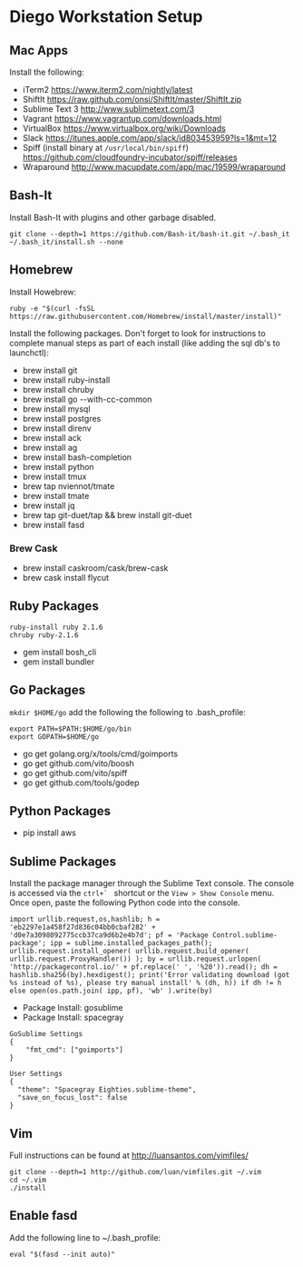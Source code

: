 # Diego Workstation Setup

## Mac Apps
Install the following:
- iTerm2 https://www.iterm2.com/nightly/latest
- ShiftIt https://raw.github.com/onsi/ShiftIt/master/ShiftIt.zip
- Sublime Text 3 http://www.sublimetext.com/3
- Vagrant https://www.vagrantup.com/downloads.html
- VirtualBox https://www.virtualbox.org/wiki/Downloads
- Slack https://itunes.apple.com/app/slack/id803453959?ls=1&mt=12
- Spiff (install binary at `/usr/local/bin/spiff`) https://github.com/cloudfoundry-incubator/spiff/releases
- Wraparound http://www.macupdate.com/app/mac/19599/wraparound

## Bash-It
Install Bash-It with plugins and other garbage disabled.
```
git clone --depth=1 https://github.com/Bash-it/bash-it.git ~/.bash_it
~/.bash_it/install.sh --none
```

## Homebrew
Install Howebrew:
```
ruby -e "$(curl -fsSL https://raw.githubusercontent.com/Homebrew/install/master/install)"
```

Install the following packages.  Don't forget to look for instructions to complete manual steps as part of each install (like adding the sql db's to launchctl):
- brew install git
- brew install ruby-install
- brew install chruby
- brew install go --with-cc-common
- brew install mysql
- brew install postgres
- brew install direnv
- brew install ack
- brew install ag
- brew install bash-completion
- brew install python
- brew install tmux
- brew tap nviennot/tmate
- brew install tmate
- brew install jq
- brew tap git-duet/tap && brew install git-duet
- brew install fasd

### Brew Cask
- brew install caskroom/cask/brew-cask
- brew cask install flycut

## Ruby Packages
```
ruby-install ruby 2.1.6
chruby ruby-2.1.6
```
- gem install bosh_cli
- gem install bundler

## Go Packages

`mkdir $HOME/go` add the following the following to .bash_profile:

```
export PATH=$PATH:$HOME/go/bin
export GOPATH=$HOME/go
```

- go get golang.org/x/tools/cmd/goimports
- go get github.com/vito/boosh
- go get github.com/vito/spiff
- go get github.com/tools/godep

## Python Packages

- pip install aws

## Sublime Packages

Install the package manager through the Sublime Text console. The console is accessed via the ``ctrl+` `` shortcut or the `View > Show Console` menu. Once open, paste the following Python code into the console.

```
import urllib.request,os,hashlib; h = 'eb2297e1a458f27d836c04bb0cbaf282' + 'd0e7a3098092775ccb37ca9d6b2e4b7d'; pf = 'Package Control.sublime-package'; ipp = sublime.installed_packages_path(); urllib.request.install_opener( urllib.request.build_opener( urllib.request.ProxyHandler()) ); by = urllib.request.urlopen( 'http://packagecontrol.io/' + pf.replace(' ', '%20')).read(); dh = hashlib.sha256(by).hexdigest(); print('Error validating download (got %s instead of %s), please try manual install' % (dh, h)) if dh != h else open(os.path.join( ipp, pf), 'wb' ).write(by)
```

- Package Install: gosublime
- Package Install: spacegray
```
GoSublime Settings
{
	"fmt_cmd": ["goimports"]
}
```
```
User Settings
{
  "theme": "Spacegray Eighties.sublime-theme",
  "save_on_focus_lost": false
}
```


## Vim
Full instructions can be found at http://luansantos.com/vimfiles/ 

```
git clone --depth=1 http://github.com/luan/vimfiles.git ~/.vim
cd ~/.vim
./install
```

## Enable fasd
Add the following line to ~/.bash_profile:
```
eval "$(fasd --init auto)"
```

